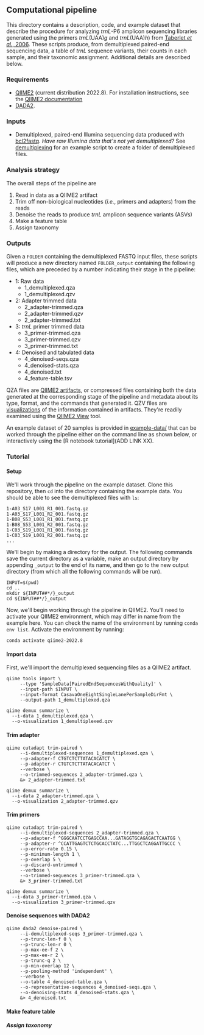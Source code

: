 ## Computational pipeline

This directory contains a description, code, and example dataset that describe the procedure for analyzing *trnL*-P6 amplicon sequencing libraries generated using the primers *trnL*(UAA)*g* and *trnL*(UAA)*h*) from [Taberlet *et al.*, 2006](https://dx.doi.org/10.1093/nar/gkl938). These scripts produce, from demultiplexed paired-end sequencing data, a table of *trnL* sequence variants, their counts in each sample, and their taxonomic assignment.  Additional details are described below. 

### Requirements

-   [QIIME2](https://qiime2.org) (current distribution 2022.8). For
    installation instructions, see the [QIIME2
    documentation](https://docs.qiime2.org/2022.8/install/)
-   [DADA2](https://benjjneb.github.io/dada2/index.html).

### Inputs

-   Demultiplexed, paired-end Illumina sequencing data produced with
    [bcl2fastq](https://support.illumina.com/sequencing/sequencing_software/bcl2fastq-conversion-software.html). *Have raw Illumina data that's not yet demultiplexed?* See [demultiplexing](TBD) for an example script to create a folder of demultiplexed files.

### Analysis strategy

The overall steps of the pipeline are

1.  Read in data as a QIIME2 artifact
2.  Trim off non-biological nucleotides (*i.e.*, primers and adapters) from the reads
3.  Denoise the reads to produce *trnL* amplicon sequence variants (ASVs)
4.  Make a feature table
5.  Assign taxonomy

### Outputs

Given a `FOLDER` containing the demultiplexed FASTQ input files, these scripts will produce a new directory named `FOLDER_output` containing the following files, which are preceded by a number indicating their stage in the pipeline:

- 1: Raw data
     - 1_demultiplexed.qza
     - 1_demultiplexed.qzv
- 2: Adapter trimmed data
     - 2_adapter-trimmed.qza
     - 2_adapter-trimmed.qzv
     - 2_adapter-trimmed.txt
- 3: *trnL* primer trimmed data
     - 3_primer-trimmed.qza
     - 3_primer-trimmed.qzv
     - 3_primer-trimmed.txt
- 4: Denoised and tabulated data
     - 4_denoised-seqs.qza
     - 4_denoised-stats.qza
     - 4_denoised.txt
     - 4_feature-table.tsv 

QZA files are [QIIME2 artifacts](https://docs.qiime2.org/2022.8/concepts/#data-files-qiime-2-artifacts), or compressed files containing both the data generated at the corresponding stage of the pipeline and metadata about its type, format, and the commands that generated it.
QZV files are [visualizations](https://docs.qiime2.org/2022.8/concepts/#data-files-visualizations) of the information contained in artifacts.  They're readily examined using the [QIIME2 View](https://view.qiime2.org) tool.

An example dataset of 20 samples is provided in [example-data/]() that can be worked through the pipeline either on the command line as shown below, or interactively using the [R notebook tutorial](ADD LINK XX).

### Tutorial

#### Setup

We'll work through the pipeline on the example dataset.  Clone this repository, then `cd` into the directory containing the example data.  You should be able to see the demultiplexed files with `ls`:
```
1-A03_S17_L001_R1_001.fastq.gz
1-A03_S17_L001_R2_001.fastq.gz
1-B08_S53_L001_R1_001.fastq.gz
1-B08_S53_L001_R2_001.fastq.gz
1-C03_S19_L001_R1_001.fastq.gz
1-C03_S19_L001_R2_001.fastq.gz
...
```
We'll begin by making a directory for the output. The following commands save the current directory as a variable, make an output directory by appending `_output` to the end of its name, and then go to the new output directory (from which all the following commands will be run).
```
INPUT=$(pwd) 
cd ..
mkdir ${INPUT##*/}_output 
cd ${INPUT##*/}_output 
```
Now, we'll begin working through the pipeline in QIIME2.  You'll need to activate your QIIME2 environment, which may differ in name from the example here.  You can check the name of the environment by running `conda env list`. Activate the environment by running: 
```
conda activate qiime2-2022.8
```
#### Import data

First, we'll import the demultiplexed sequencing files as a QIIME2 artifact.
```
qiime tools import \
     --type 'SampleData[PairedEndSequencesWithQuality]' \
     --input-path $INPUT \
     --input-format CasavaOneEightSingleLanePerSampleDirFmt \
     --output-path 1_demultiplexed.qza
     
qiime demux summarize \
  --i-data 1_demultiplexed.qza \
  --o-visualization 1_demultiplexed.qzv
```

#### Trim adapter
```
qiime cutadapt trim-paired \
     --i-demultiplexed-sequences 1_demultiplexed.qza \
     --p-adapter-f CTGTCTCTTATACACATCT \
     --p-adapter-r CTGTCTCTTATACACATCT \
     --verbose \
     --o-trimmed-sequences 2_adapter-trimmed.qza \
     &> 2_adapter-trimmed.txt

qiime demux summarize \
  --i-data 2_adapter-trimmed.qza \
  --o-visualization 2_adapter-trimmed.qzv
```

#### Trim primers

```
qiime cutadapt trim-paired \
     --i-demultiplexed-sequences 2_adapter-trimmed.qza \
     --p-adapter-f ^GGGCAATCCTGAGCCAA...GATAGGTGCAGAGACTCAATGG \
     --p-adapter-r ^CCATTGAGTCTCTGCACCTATC...TTGGCTCAGGATTGCCC \
     --p-error-rate 0.15 \
     --p-minimum-length 1 \
     --p-overlap 5 \
     --p-discard-untrimmed \
     --verbose \
     --o-trimmed-sequences 3_primer-trimmed.qza \
     &> 3_primer-trimmed.txt
     
qiime demux summarize \
  --i-data 3_primer-trimmed.qza \
  --o-visualization 3_primer-trimmed.qzv
```

#### Denoise sequences with DADA2

```
qiime dada2 denoise-paired \
     --i-demultiplexed-seqs 3_primer-trimmed.qza \
     --p-trunc-len-f 0 \
     --p-trunc-len-r 0 \
     --p-max-ee-f 2 \
     --p-max-ee-r 2 \
     --p-trunc-q 2 \
     --p-min-overlap 12 \
     --p-pooling-method 'independent' \
     --verbose \
     --o-table 4_denoised-table.qza \
     --o-representative-sequences 4_denoised-seqs.qza \
     --o-denoising-stats 4_denoised-stats.qza \
     &> 4_denoised.txt
 ```

#### Make feature table

##### Assign taxonomy
